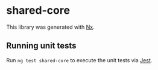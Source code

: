 # shared-core

This library was generated with [Nx](https://nx.dev).

## Running unit tests

Run `ng test shared-core` to execute the unit tests via [Jest](https://jestjs.io).
